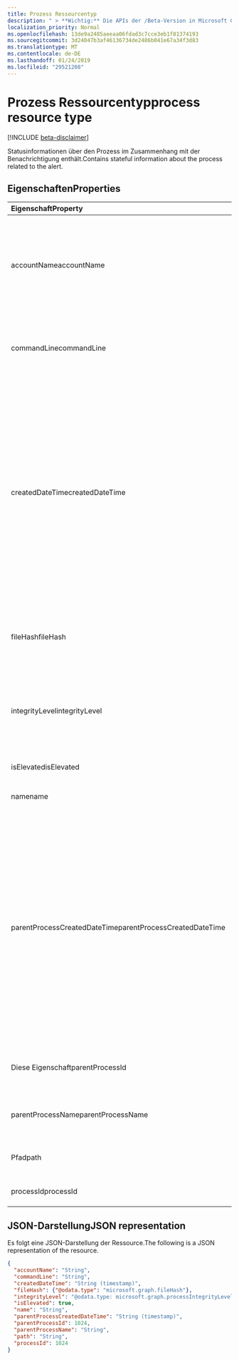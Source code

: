 ```yaml
---
title: Prozess Ressourcentyp
description: " > **Wichtig:** Die APIs der /Beta-Version in Microsoft Graph befinden sich in der Vorschau und können Änderungen unterliegen. Die Verwendung dieser APIs in Produktionsanwendungen wird nicht unterstützt."
localization_priority: Normal
ms.openlocfilehash: 13de9a2485aeeaa06fdad3c7cce3eb1f81374193
ms.sourcegitcommit: 3d24047b3af46136734de2486b041e67a34f3d83
ms.translationtype: MT
ms.contentlocale: de-DE
ms.lasthandoff: 01/24/2019
ms.locfileid: "29521208"
---
```

# <a name="process-resource-type"></a><span data-ttu-id="8f27d-104">Prozess Ressourcentyp</span><span class="sxs-lookup"><span data-stu-id="8f27d-104">process resource type</span></span>

 [!INCLUDE [beta-disclaimer](../../includes/beta-disclaimer.md)]

<span data-ttu-id="8f27d-105">Statusinformationen über den Prozess im Zusammenhang mit der Benachrichtigung enthält.</span><span class="sxs-lookup"><span data-stu-id="8f27d-105">Contains stateful information about the process related to the alert.</span></span>

## <a name="properties"></a><span data-ttu-id="8f27d-106">Eigenschaften</span><span class="sxs-lookup"><span data-stu-id="8f27d-106">Properties</span></span>

| <span data-ttu-id="8f27d-107">Eigenschaft</span><span class="sxs-lookup"><span data-stu-id="8f27d-107">Property</span></span>   | <span data-ttu-id="8f27d-108">Typ</span><span class="sxs-lookup"><span data-stu-id="8f27d-108">Type</span></span>|<span data-ttu-id="8f27d-109">Beschreibung</span><span class="sxs-lookup"><span data-stu-id="8f27d-109">Description</span></span>|
|:---------------|:--------|:----------|
|<span data-ttu-id="8f27d-110">accountName</span><span class="sxs-lookup"><span data-stu-id="8f27d-110">accountName</span></span>|<span data-ttu-id="8f27d-111">String</span><span class="sxs-lookup"><span data-stu-id="8f27d-111">String</span></span>|<span data-ttu-id="8f27d-112">Benutzerkonto für Beispiel, Kontoname, SID und So weiter Bezeichner (Konto Benutzerkontext, unter dem Prozess steht).</span><span class="sxs-lookup"><span data-stu-id="8f27d-112">User account identifier (user account context the process ran under) for example, AccountName, SID, and so on.</span></span>|
|<span data-ttu-id="8f27d-113">commandLine</span><span class="sxs-lookup"><span data-stu-id="8f27d-113">commandLine</span></span>|<span data-ttu-id="8f27d-114">String</span><span class="sxs-lookup"><span data-stu-id="8f27d-114">String</span></span>|<span data-ttu-id="8f27d-115">Vollständiger Prozess Aufruf Commandline einschließlich aller Parameter.</span><span class="sxs-lookup"><span data-stu-id="8f27d-115">The full process invocation commandline including all parameters.</span></span>|
|<span data-ttu-id="8f27d-116">createdDateTime</span><span class="sxs-lookup"><span data-stu-id="8f27d-116">createdDateTime</span></span>|<span data-ttu-id="8f27d-117">DateTimeOffset</span><span class="sxs-lookup"><span data-stu-id="8f27d-117">DateTimeOffset</span></span>|<span data-ttu-id="8f27d-118">Zeitpunkt, an dem der Prozess gestartet wurde.</span><span class="sxs-lookup"><span data-stu-id="8f27d-118">Time at which the process was started.</span></span> <span data-ttu-id="8f27d-119">Der Timestamp-Typ stellt die Datums- und Uhrzeitinformationen mithilfe des ISO 8601-Formats dar und wird immer in UTC-Zeit angegeben.</span><span class="sxs-lookup"><span data-stu-id="8f27d-119">The Timestamp type represents date and time information using ISO 8601 format and is always in UTC time.</span></span> <span data-ttu-id="8f27d-120">Mitternacht UTC-Zeit am 1. Januar 2014 würde z. B. wie folgt aussehen: `'2014-01-01T00:00:00Z'`.</span><span class="sxs-lookup"><span data-stu-id="8f27d-120">For example, midnight UTC on Jan 1, 2014 would look like this: `'2014-01-01T00:00:00Z'`.</span></span>|
|<span data-ttu-id="8f27d-121">fileHash</span><span class="sxs-lookup"><span data-stu-id="8f27d-121">fileHash</span></span>|[<span data-ttu-id="8f27d-122">fileHash</span><span class="sxs-lookup"><span data-stu-id="8f27d-122">fileHash</span></span>](filehash.md)|<span data-ttu-id="8f27d-123">Komplexer Typ mit Dateihashes (cryptographic und der Speicherort).</span><span class="sxs-lookup"><span data-stu-id="8f27d-123">Complex type containing file hashes (cryptographic and location-sensitive).</span></span>|
|<span data-ttu-id="8f27d-124">integrityLevel</span><span class="sxs-lookup"><span data-stu-id="8f27d-124">integrityLevel</span></span>|<span data-ttu-id="8f27d-125">processIntegrityLevel</span><span class="sxs-lookup"><span data-stu-id="8f27d-125">processIntegrityLevel</span></span>|<span data-ttu-id="8f27d-126">Die Integritätsebene des Prozesses.</span><span class="sxs-lookup"><span data-stu-id="8f27d-126">The integrity level of the process.</span></span> <span data-ttu-id="8f27d-127">Mögliche Werte sind: `unknown`, `untrusted`, `low`, `medium`, `high` und `system`.</span><span class="sxs-lookup"><span data-stu-id="8f27d-127">Possible values are: `unknown`, `untrusted`, `low`, `medium`, `high`, `system`.</span></span>|
|<span data-ttu-id="8f27d-128">isElevated</span><span class="sxs-lookup"><span data-stu-id="8f27d-128">isElevated</span></span>|<span data-ttu-id="8f27d-129">Boolescher Wert</span><span class="sxs-lookup"><span data-stu-id="8f27d-129">Boolean</span></span>|<span data-ttu-id="8f27d-130">True, wenn der Prozess erweitert wird.</span><span class="sxs-lookup"><span data-stu-id="8f27d-130">True if the process is elevated.</span></span>|
|<span data-ttu-id="8f27d-131">name</span><span class="sxs-lookup"><span data-stu-id="8f27d-131">name</span></span>|<span data-ttu-id="8f27d-132">Zeichenfolge</span><span class="sxs-lookup"><span data-stu-id="8f27d-132">String</span></span>|<span data-ttu-id="8f27d-133">Der Name der Bilddatei des Prozesses.</span><span class="sxs-lookup"><span data-stu-id="8f27d-133">The name of the process' Image file.</span></span>|
|<span data-ttu-id="8f27d-134">parentProcessCreatedDateTime</span><span class="sxs-lookup"><span data-stu-id="8f27d-134">parentProcessCreatedDateTime</span></span>|<span data-ttu-id="8f27d-135">DateTimeOffset</span><span class="sxs-lookup"><span data-stu-id="8f27d-135">DateTimeOffset</span></span>|<span data-ttu-id="8f27d-136">DateTime, an dem der übergeordnete Prozess gestartet wurde.</span><span class="sxs-lookup"><span data-stu-id="8f27d-136">DateTime at which the parent process was started.</span></span> <span data-ttu-id="8f27d-137">Der Timestamp-Typ stellt die Datums- und Uhrzeitinformationen mithilfe des ISO 8601-Formats dar und wird immer in UTC-Zeit angegeben.</span><span class="sxs-lookup"><span data-stu-id="8f27d-137">The Timestamp type represents date and time information using ISO 8601 format and is always in UTC time.</span></span> <span data-ttu-id="8f27d-138">Mitternacht UTC-Zeit am 1. Januar 2014 würde z. B. wie folgt aussehen: `'2014-01-01T00:00:00Z'`.</span><span class="sxs-lookup"><span data-stu-id="8f27d-138">For example, midnight UTC on Jan 1, 2014 would look like this: `'2014-01-01T00:00:00Z'`.</span></span>|
|<span data-ttu-id="8f27d-139">Diese Eigenschaft</span><span class="sxs-lookup"><span data-stu-id="8f27d-139">parentProcessId</span></span>|<span data-ttu-id="8f27d-140">Int32</span><span class="sxs-lookup"><span data-stu-id="8f27d-140">Int32</span></span>|<span data-ttu-id="8f27d-141">Die Prozess-ID (PID) des übergeordneten Vorgangs.</span><span class="sxs-lookup"><span data-stu-id="8f27d-141">The Process ID (PID) of the parent process.</span></span>|
|<span data-ttu-id="8f27d-142">parentProcessName</span><span class="sxs-lookup"><span data-stu-id="8f27d-142">parentProcessName</span></span>|<span data-ttu-id="8f27d-143">String</span><span class="sxs-lookup"><span data-stu-id="8f27d-143">String</span></span>|<span data-ttu-id="8f27d-144">Der Name der Bilddatei des übergeordneten Vorgangs.</span><span class="sxs-lookup"><span data-stu-id="8f27d-144">The name of the image file of the parent process.</span></span>|
|<span data-ttu-id="8f27d-145">Pfad</span><span class="sxs-lookup"><span data-stu-id="8f27d-145">path</span></span>|<span data-ttu-id="8f27d-146">String</span><span class="sxs-lookup"><span data-stu-id="8f27d-146">String</span></span>|<span data-ttu-id="8f27d-147">Vollständiger Pfad, einschließlich Dateiname.</span><span class="sxs-lookup"><span data-stu-id="8f27d-147">Full path, including filename.</span></span>|
|<span data-ttu-id="8f27d-148">processId</span><span class="sxs-lookup"><span data-stu-id="8f27d-148">processId</span></span>|<span data-ttu-id="8f27d-149">Int32</span><span class="sxs-lookup"><span data-stu-id="8f27d-149">Int32</span></span>|<span data-ttu-id="8f27d-150">Die Prozess-ID (PID) des Prozesses.</span><span class="sxs-lookup"><span data-stu-id="8f27d-150">The Process ID (PID) of the process.</span></span>|

## <a name="json-representation"></a><span data-ttu-id="8f27d-151">JSON-Darstellung</span><span class="sxs-lookup"><span data-stu-id="8f27d-151">JSON representation</span></span>

<span data-ttu-id="8f27d-152">Es folgt eine JSON-Darstellung der Ressource.</span><span class="sxs-lookup"><span data-stu-id="8f27d-152">The following is a JSON representation of the resource.</span></span>

<!-- {
  "blockType": "resource",
  "optionalProperties": [

  ],
  "@odata.type": "microsoft.graph.process"
}-->

```json
{
  "accountName": "String",
  "commandLine": "String",
  "createdDateTime": "String (timestamp)",
  "fileHash": {"@odata.type": "microsoft.graph.fileHash"},
  "integrityLevel": "@odata.type: microsoft.graph.processIntegrityLevel",
  "isElevated": true,
  "name": "String",
  "parentProcessCreatedDateTime": "String (timestamp)",
  "parentProcessId": 1024,
  "parentProcessName": "String",
  "path": "String",
  "processId": 1024
}

```

<!-- uuid: 8fcb5dbc-d5aa-4681-8e31-b001d5168d79
2015-10-25 14:57:30 UTC -->
<!--
{
  "type": "#page.annotation",
  "description": "process resource",
  "keywords": "",
  "section": "documentation",
  "tocPath": "",
  "suppressions": [
    "Error: /api-reference/beta/resources/process.md:\r\n      Exception processing links.\r\n    System.ArgumentException: Link Definition was null. Link text: !INCLUDE [beta-disclaimer](../../includes/beta-disclaimer.md)\r\n      at ApiDoctor.Validation.DocFile.get_LinkDestinations()\r\n      at ApiDoctor.Validation.DocSet.ValidateLinks(Boolean includeWarnings, String[] relativePathForFiles, IssueLogger issues, Boolean requireFilenameCaseMatch, Boolean printOrphanedFiles)"
  ]
}
-->
